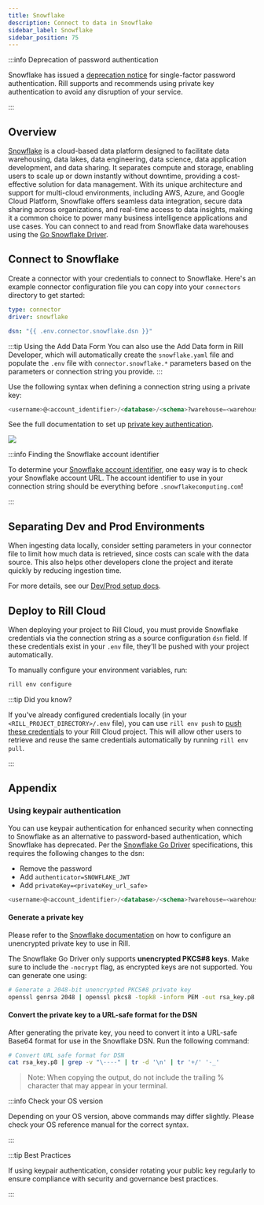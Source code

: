 ```yaml
---
title: Snowflake 
description: Connect to data in Snowflake
sidebar_label: Snowflake
sidebar_position: 75
---
```


<!-- WARNING: There are links to this page in source code. If you move it, find and replace the links and consider adding a redirect in docusaurus.config.js. -->

:::info Deprecation of password authentication

Snowflake has issued a [deprecation notice](https://www.snowflake.com/en/blog/blocking-single-factor-password-authentification/) for single-factor password authentication. Rill supports and recommends using private key authentication to avoid any disruption of your service.

:::

## Overview

[Snowflake](https://docs.snowflake.com/en/user-guide-intro) is a cloud-based data platform designed to facilitate data warehousing, data lakes, data engineering, data science, data application development, and data sharing. It separates compute and storage, enabling users to scale up or down instantly without downtime, providing a cost-effective solution for data management. With its unique architecture and support for multi-cloud environments, including AWS, Azure, and Google Cloud Platform, Snowflake offers seamless data integration, secure data sharing across organizations, and real-time access to data insights, making it a common choice to power many business intelligence applications and use cases. You can connect to and read from Snowflake data warehouses using the [Go Snowflake Driver](https://pkg.go.dev/github.com/snowflakedb/gosnowflake).


## Connect to Snowflake

Create a connector with your credentials to connect to Snowflake. Here's an example connector configuration file you can copy into your `connectors` directory to get started:

```yaml
type: connector
driver: snowflake

dsn: "{{ .env.connector.snowflake.dsn }}" 
```

:::tip Using the Add Data Form
You can also use the Add Data form in Rill Developer, which will automatically create the `snowflake.yaml` file and populate the `.env` file with `connector.snowflake.*` parameters based on the parameters or connection string you provide.
:::



Use the following syntax when defining a connection string using a private key:

```sql
<username>@<account_identifier>/<database>/<schema>?warehouse=<warehouse>&role=<role>&authenticator=SNOWFLAKE_JWT&privateKey=<privateKey_url_safe>
```
See the full documentation to set up [private key authentication](#using-keypair-authentication).

<img src='/img/build/connectors/data-sources/snowflake_conn_strings.png' class='rounded-gif' />
<br />

:::info Finding the Snowflake account identifier

To determine your [Snowflake account identifier](https://docs.snowflake.com/en/user-guide/admin-account-identifier), one easy way is to check your Snowflake account URL. The account identifier to use in your connection string should be everything before `.snowflakecomputing.com`!

:::

## Separating Dev and Prod Environments

When ingesting data locally, consider setting parameters in your connector file to limit how much data is retrieved, since costs can scale with the data source. This also helps other developers clone the project and iterate quickly by reducing ingestion time.

For more details, see our [Dev/Prod setup docs](/build/connectors/templating).

## Deploy to Rill Cloud

When deploying your project to Rill Cloud, you must provide Snowflake credentials via the connection string as a source configuration `dsn` field. If these credentials exist in your `.env` file, they'll be pushed with your project automatically.

To manually configure your environment variables, run:
```bash
rill env configure
```

:::tip Did you know?

If you've already configured credentials locally (in your `<RILL_PROJECT_DIRECTORY>/.env` file), you can use `rill env push` to [push these credentials](/build/connectors/credentials#rill-env-push) to your Rill Cloud project. This will allow other users to retrieve and reuse the same credentials automatically by running `rill env pull`.

:::

## Appendix

### Using keypair authentication

You can use keypair authentication for enhanced security when connecting to Snowflake as an alternative to password-based authentication, which Snowflake has deprecated. Per the [Snowflake Go Driver](https://github.com/snowflakedb/gosnowflake) specifications, this requires the following changes to the dsn:
- Remove the password  
- Add `authenticator=SNOWFLAKE_JWT`  
- Add `privateKey=<privateKey_url_safe>` 

```sql
<username>@<account_identifier>/<database>/<schema>?warehouse=<warehouse>&role=<role>&authenticator=SNOWFLAKE_JWT&privateKey=<privateKey_url_safe>
```

#### Generate a private key

Please refer to the [Snowflake documentation](https://docs.snowflake.com/en/user-guide/key-pair-auth) on how to configure an unencrypted private key to use in Rill.

The Snowflake Go Driver only supports **unencrypted PKCS#8 keys**. Make sure to include the `-nocrypt` flag, as encrypted keys are not supported. You can generate one using: 

```bash
# Generate a 2048-bit unencrypted PKCS#8 private key
openssl genrsa 2048 | openssl pkcs8 -topk8 -inform PEM -out rsa_key.p8 -nocrypt
```

#### Convert the private key to a URL-safe format for the DSN

After generating the private key, you need to convert it into a URL-safe Base64 format for use in the Snowflake DSN. Run the following command:

```bash
# Convert URL safe format for DSN
cat rsa_key.p8 | grep -v "\----" | tr -d '\n' | tr '+/' '-_'
```

> Note: When copying the output, do not include the trailing % character that may appear in your terminal.

:::info Check your OS version

Depending on your OS version, above commands may differ slightly. Please check your OS reference manual for the correct syntax.

:::


:::tip Best Practices

If using keypair authentication, consider rotating your public key regularly to ensure compliance with security and governance best practices.

:::